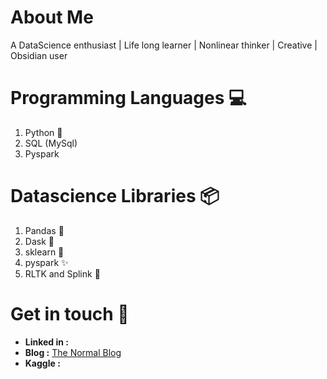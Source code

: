 # About Me
A DataScience enthusiast | Life long learner | Nonlinear thinker | Creative | Obsidian user

# Programming Languages 💻
1. Python 🐍
2. SQL (MySql)
3. Pyspark 
# Datascience Libraries 📦 
1. Pandas 🐼
2. Dask 🏢
3. sklearn 🤖
4. pyspark ✨
5. RLTK and Splink 🔗

# Get in touch 🤝
* <b>Linked in :</b> 
* <b> Blog :</b> [The Normal Blog](https://thegaussiancurves.blogspot.com/)
* <b>Kaggle :</b>

